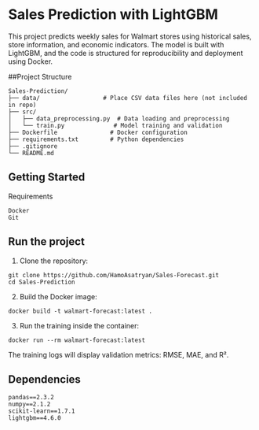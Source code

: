 # Sales Prediction with LightGBM

This project predicts weekly sales for Walmart stores using historical sales, store information, and economic indicators. The model is built with LightGBM, and the code is structured for reproducibility and deployment using Docker.

##Project Structure
```
Sales-Prediction/
├── data/                  # Place CSV data files here (not included in repo)
├── src/
│   ├── data_preprocessing.py  # Data loading and preprocessing
│   └── train.py              # Model training and validation
├── Dockerfile               # Docker configuration
├── requirements.txt         # Python dependencies
├── .gitignore
└── README.md
```
## Getting Started
Requirements
```
Docker
Git
```

## Run the project
1. Clone the repository:
```
git clone https://github.com/HamoAsatryan/Sales-Forecast.git
cd Sales-Prediction
```
2. Build the Docker image:
```
docker build -t walmart-forecast:latest .
```
3. Run the training inside the container:
```
docker run --rm walmart-forecast:latest
```
The training logs will display validation metrics: RMSE, MAE, and R².

## Dependencies
```
pandas==2.3.2
numpy==2.1.2
scikit-learn==1.7.1
lightgbm==4.6.0
```


